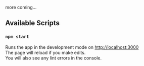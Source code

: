 more coming...

## Available Scripts

### `npm start`

Runs the app in the development mode on [http://localhost:3000](http://localhost:3000)<br />
The page will reload if you make edits.<br />
You will also see any lint errors in the console.
